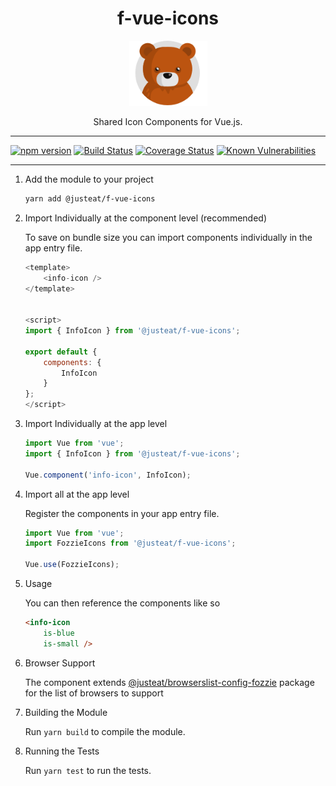 <div align="center">
<h1>f-vue-icons</h1>

<img width="125" alt="Fozzie Bear" src="../../bear.png" />

<p>Shared Icon Components for Vue.js.</p>
</div>

---

[![npm version](https://badge.fury.io/js/%40justeat%2Ff-vue-icons.svg)](https://badge.fury.io/js/%40justeat%2Ff-vue-icons)
[![Build Status](https://travis-ci.org/justeat/f-vue-icons.svg)](https://travis-ci.org/justeat/f-vue-icons)
[![Coverage Status](https://coveralls.io/repos/github/justeat/f-vue-icons/badge.svg)](https://coveralls.io/github/justeat/f-vue-icons)
[![Known Vulnerabilities](https://snyk.io/test/github/justeat/f-vue-icons/badge.svg?targetFile=package.json)](https://snyk.io/test/github/justeat/f-vue-icons?targetFile=package.json)

---

1. Add the module to your project

    ```bash
    yarn add @justeat/f-vue-icons
    ```

1. Import Individually at the component level (recommended)

    To save on bundle size you can import components individually in the app entry file.

    ```js
    <template>
        <info-icon />
    </template>


    <script>
    import { InfoIcon } from '@justeat/f-vue-icons';

    export default {
        components: {
            InfoIcon
        }
    };
    </script>
    ```

1. Import Individually at the app level

    ```js
    import Vue from 'vue';
    import { InfoIcon } from '@justeat/f-vue-icons';

    Vue.component('info-icon', InfoIcon);
    ```

1. Import all at the app level

    Register the components in your app entry file.

    ```js
    import Vue from 'vue';
    import FozzieIcons from '@justeat/f-vue-icons';

    Vue.use(FozzieIcons);
    ```

1. Usage

    You can then reference the components like so

    ```html
    <info-icon
        is-blue
        is-small />
    ```

1. Browser Support

    The component extends [@justeat/browserslist-config-fozzie](https://github.com/justeat/browserslist-config-fozzie) package for the list of browsers to support

1. Building the Module

    Run `yarn build` to compile the module.

1. Running the Tests

    Run `yarn test` to run the tests.
